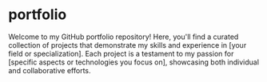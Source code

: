 # portfolio
Welcome to my GitHub portfolio repository! Here, you'll find a curated collection of projects that demonstrate my skills and experience in [your field or specialization]. Each project is a testament to my passion for [specific aspects or technologies you focus on], showcasing both individual and collaborative efforts.
